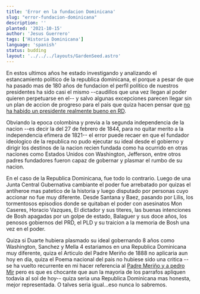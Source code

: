 ```yaml
---
title: 'Error en la fundacion Dominicana'
slug: "error-fundacion-dominicana"
description: ''
planted: '2021-10-15'
author: 'Jesus Guerrero'
tags: ['Historia Dominicana']
language: 'spanish'
status: budding
layout: '../../../layouts/GardenSeed.astro'
---
```


En estos ultimos años he estado investigando y analizando el estancamiento politico de la republica dominicana, el porque a pesar
de que ha pasado mas de 180 años de fundacion el perfil politico de nuestros presidentes ha sido casi el mismo --caudillos que una vez llegan al poder
quieren perpetuarse en el-- y salvo algunas excepciones parecen llegar sin un plan de accion de progreso para el pais que quiza hacen pensar que [no
ha habido un presidente realmente bueno en RD](/garden/seeds/no-ha-habido-un-presidente-bueno-en-rd).

Obviando la epoca colombina y previa a la segunda independencia de la nacion --es decir la del 27 de febrero de 1844, para no quitar merito a la independencia efimera de 1821-- el error puede recaer en
que el fundador ideologico de la republica no pudo ejecutar su ideal desde el gobierno y dirigir los destinos de la nacion recien fundada como ha ocurrido en otras
naciones como Estados Unidos con Washington, Jefferson, entre otros padres fundadores fueron capaz de gobernar y 
plasmar el rumbo de su nacion.

En el caso de la Republica Dominicana, fue todo lo contrario. Luego de una Junta Central Gubernativa cambiante el poder fue
arrebatado por quizas el antiheroe mas patetico de la historia y luego disputado por personas cuyo accionar no fue muy diferente.
Desde Santana y Baez, pasando por Lilis, los tormentosos episodios donde se quitaban el poder con asesinatos Mon Caseres, Horacio Vazques, El dictador y sus titeres,
las buenas intenciones de Bosh apagadas por un golpe de estado, Balaguer y sus doce años, los penosos gobiernos del PRD, el PLD y su traicion a la memoria de Bosh una vez en el poder.

Quiza si Duarte hubiera plasmado su ideal gobernando 8 años como Washington, Sanchez y Mella 4 estariamos en una 
Republica Dominicana muy diferente, quiza el Articulo del Padre Meriño de 1888 no aplicaria aun hoy en dia, quiza el Poema nacional
del pais no hubiese sido una critica --se ha vuelto recurrente en mi hacer referencia al [Padre Meriño y a pedro Mir](/garden/seeds/dia-de-independencia-2019) pero es que es chocante que aun la mayoria de los parrafos apliquen todavia al sol de hoy-- quiza seria una Republica Dominicana mas honesta, mejor representada. O talves seria igual...eso nunca lo sabremos. 